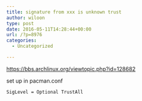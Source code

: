 ```yaml
---
title: signature from xxx is unknown trust
author: wiloon
type: post
date: 2016-05-11T14:28:44+00:00
url: /?p=8976
categories:
  - Uncategorized

---
```

https://bbs.archlinux.org/viewtopic.php?id=128682

set up in pacman.conf

<div class="codebox">
  <pre><code>SigLevel = Optional TrustAll</code></pre>
</div>